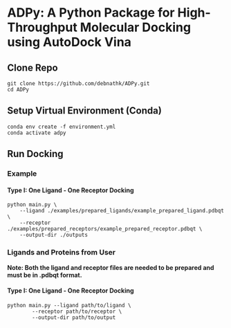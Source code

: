 # ADPy: A Python Package for High-Throughput Molecular Docking using AutoDock Vina

## Clone Repo

```
git clone https://github.com/debnathk/ADPy.git
cd ADPy
```

## Setup Virtual Environment (Conda)

```
conda env create -f environment.yml
conda activate adpy
```

## Run Docking

### Example

#### Type I: One Ligand - One Receptor Docking

```
python main.py \
    --ligand ./examples/prepared_ligands/example_prepared_ligand.pdbqt \
    --receptor ./examples/prepared_receptors/example_prepared_receptor.pdbqt \
    --output-dir ./outputs
```

### Ligands and Proteins from User

**Note: Both the ligand and receptor files are needed to be prepared and must be in .pdbqt format.**

#### Type I: One Ligand - One Receptor Docking

```
python main.py --ligand path/to/ligand \
		--receptor path/to/receptor \
		--output-dir path/to/output
```
